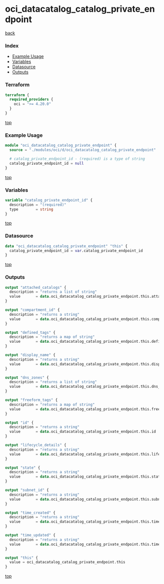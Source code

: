 # oci_datacatalog_catalog_private_endpoint

[back](../oci.md)

### Index

- [Example Usage](#example-usage)
- [Variables](#variables)
- [Datasource](#datasource)
- [Outputs](#outputs)

### Terraform

```terraform
terraform {
  required_providers {
    oci = ">= 4.20.0"
  }
}
```

[top](#index)

### Example Usage

```terraform
module "oci_datacatalog_catalog_private_endpoint" {
  source = "./modules/oci/d/oci_datacatalog_catalog_private_endpoint"

  # catalog_private_endpoint_id - (required) is a type of string
  catalog_private_endpoint_id = null
}
```

[top](#index)

### Variables

```terraform
variable "catalog_private_endpoint_id" {
  description = "(required)"
  type        = string
}
```

[top](#index)

### Datasource

```terraform
data "oci_datacatalog_catalog_private_endpoint" "this" {
  catalog_private_endpoint_id = var.catalog_private_endpoint_id
}
```

[top](#index)

### Outputs

```terraform
output "attached_catalogs" {
  description = "returns a list of string"
  value       = data.oci_datacatalog_catalog_private_endpoint.this.attached_catalogs
}

output "compartment_id" {
  description = "returns a string"
  value       = data.oci_datacatalog_catalog_private_endpoint.this.compartment_id
}

output "defined_tags" {
  description = "returns a map of string"
  value       = data.oci_datacatalog_catalog_private_endpoint.this.defined_tags
}

output "display_name" {
  description = "returns a string"
  value       = data.oci_datacatalog_catalog_private_endpoint.this.display_name
}

output "dns_zones" {
  description = "returns a list of string"
  value       = data.oci_datacatalog_catalog_private_endpoint.this.dns_zones
}

output "freeform_tags" {
  description = "returns a map of string"
  value       = data.oci_datacatalog_catalog_private_endpoint.this.freeform_tags
}

output "id" {
  description = "returns a string"
  value       = data.oci_datacatalog_catalog_private_endpoint.this.id
}

output "lifecycle_details" {
  description = "returns a string"
  value       = data.oci_datacatalog_catalog_private_endpoint.this.lifecycle_details
}

output "state" {
  description = "returns a string"
  value       = data.oci_datacatalog_catalog_private_endpoint.this.state
}

output "subnet_id" {
  description = "returns a string"
  value       = data.oci_datacatalog_catalog_private_endpoint.this.subnet_id
}

output "time_created" {
  description = "returns a string"
  value       = data.oci_datacatalog_catalog_private_endpoint.this.time_created
}

output "time_updated" {
  description = "returns a string"
  value       = data.oci_datacatalog_catalog_private_endpoint.this.time_updated
}

output "this" {
  value = oci_datacatalog_catalog_private_endpoint.this
}
```

[top](#index)